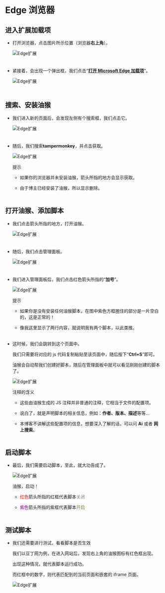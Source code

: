 # Edge 浏览器

## 进入扩展加载项

<div style="padding-bottom: 8px">

- 打开浏览器，点击图片所示位置（浏览器**右上角**）。

  ![Edge扩展](../images/temper_monkey/edge/step_1.png)

</div>

<div style="padding-bottom: 8px">

- 紧接着，会出现一个弹出框，我们点击“**[打开 Microsoft Edge 加载项](https://microsoftedge.microsoft.com/addons/Microsoft-Edge-Extensions-Home)**”。

  ![Edge扩展](../images/temper_monkey/edge/step_2.png)

</div>

## 搜索、安装油猴

<div style="padding-bottom: 8px">

- 我们进入新的页面后，会发现左侧有个搜索框，我们点击它。

  ![Edge扩展](../images/temper_monkey/edge/step_3.png)

</div>

<div style="padding-bottom: 4px">

- 随后，我们搜索**tampermonkey**，并点击获取。

  ![Edge扩展](../images/temper_monkey/edge/step_4.png)

  <div class="tip custom-block">

  <p class="tip">提示</p>

  - 如果你的浏览器并未安装油猴，箭头所指的地方会显示获取。

  - 由于博主已经安装了油猴，所以显示删除。

  </div>

</div>

## 打开油猴、添加脚本

<div style="padding-bottom: 8px">

- 我们点击箭头所指的地方，打开油猴。

  ![Edge扩展](../images/temper_monkey/edge/step_5.png)

</div>

<div style="padding-bottom: 8px">

- 随后，我们点击管理面板。

  ![Edge扩展](../images/temper_monkey/edge/step_6.png)

</div>

<div style="padding-bottom: 4px">

- 我们进入管理面板后，我们点击红色箭头所指的“**加号**”。

  ![Edge扩展](../images/temper_monkey/edge/step_7.png)

  <div class="tip custom-block">

  <p class="tip">提示</p>

  - 如果你是没有安装任何油猴脚本，在图中紫色方框圈住的部分是一片空白的，这是正常的！

  - 像我这里显示了两行内容，就说明我有两个脚本，以此类推。

  </div>

</div>

<div style="padding-bottom: 4px">

- 这时候，我们会跳转到这个页面中。

  我们只需要将对应的 js 代码复制粘贴至该页面中，随后按下“**Ctrl+S**”即可。

  油猴会自动帮我们创建好脚本，随后在管理面板中就可以看见刚刚创建的脚本了。

  ![Edge扩展](../images/temper_monkey/edge/step_8.png)

  <div class="tip custom-block">

  <p class="tip">注释的含义</p>

  - 这些由油猴生成的 JS 注释并非普通的注释，它相当于文件的配置项。

  - 说白了，就是声明脚本的相关信息，例如：**作者、版本、描述**等等...

  - 本博客不讲解这些配置项的信息，想要深入了解的话，可以问 **Ai** 或者 **网上搜索**。

  </div>

</div>

## 启动脚本

<div style="padding-bottom: 4px">

- 最后，我们需要启动脚本，至此，就大功告成了。

  ![Edge扩展](../images/temper_monkey/edge/step_9.png)

  <div class="tip custom-block">

  <p class="tip">油猴，启动！</p>

  - <span style="color: red">红色</span>箭头所指的红框代表脚本<span style="color: gray">关闭</span>

  - <span style="color: purple">紫色</span>箭头所指的紫框代表脚本<span style="color: #5c8e23">开启</span>

  </div>

</div>

## 测试脚本

<div style="padding-bottom: 8px">

- 我们还需要进行测试，看看脚本是否生效

  我们以豆丁网为例，在进入网站后，发现右上角的油猴图标有红色框出现。

  出现这种情况，就代表脚本运行成功。

  而红框中的数字，则代表匹配到的当前页面和嵌套的 iframe 页面。

  ![Edge扩展](../images/temper_monkey/edge/step_10.png)

</div>
